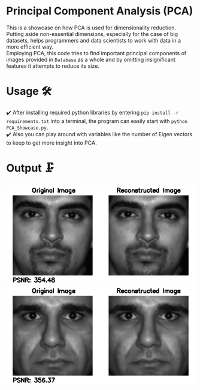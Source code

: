 # Principal Component Analysis (PCA)
This is a showcase on how PCA is used for dimensionality reduction. Putting aside non-essential dimensions, especially for the case of big datasets, helps programmers and data scientists to work with data in a more efficient way.  
Employing PCA, this code tries to find important principal components of images provided in `Database` as a whole and by omitting insignificant features it attempts to reduce its size.  

# Usage 🛠️
✔️ After installing required python libraries by entering
`pip install -r requirements.txt`
into a terminal, the program can easily start with 
`python PCA_Showcase.py`.  
✔️ Also you can play around with variables like the number of Eigen vectors to keep to get more insight into PCA.  

# Output 🗜️
![An image from Database and its corresponding Output](/Figures/Figure-2.jpg "An image from Database and its corresponding Output")
![An image from Database and its corresponding Output](/Figures/Figure-3.jpg "An image from Database and its corresponding Output")  
